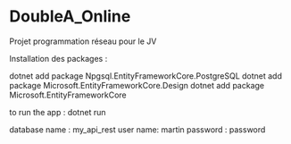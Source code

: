 # DoubleA_Online
Projet programmation réseau pour le JV

Installation des packages :

dotnet add package Npgsql.EntityFrameworkCore.PostgreSQL
dotnet add package Microsoft.EntityFrameworkCore.Design
dotnet add package Microsoft.EntityFrameworkCore

to run the app :
dotnet run 

database name : my_api_rest
user name: martin
password : password
